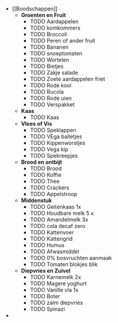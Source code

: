 - [[Boodschappen]]
	- **Groenten en Fruit**
		- TODO Aardappelen
		- TODO komkommers
		- TODO Broccoli
		- TODO Peren of ander fruit
		- TODO Bananen
		- TODO snoeptomaten
		- TODO Wortelen
		- TODO Bietjes
		- TODO Zakje salade
		- TODO Zoete aardappelen friet
		- TODO Rode kool
		- TODO Rucola
		- TODO Rode uien
		- TODO Verspakket
	- **Kaas**
		- TODO Kaas
	- **Vlees of Vis**
		- TODO Speklappen
		- TODO VEga balletjes
		- TODO Kippenworstjes
		- TODO Vega kip
		- TODO Spekreepjes
	- **Brood en ontbijt**
		- TODO Brood
		- TODO Koffie
		- TODO Thee
		- TODO Crackers
		- TODO Appelstroop
	- **Middenstuk**
		- TODO Geitenkaas 1x
		- TODO Houdbare melk 5 x
		- TODO Amandelmelk 3x
		- TODO cola decaf zero
		- TODO Kattenvoer
		- TODO Kattengrid
		- TODO Humus
		- TODO Afwasmiddel
		- TODO 0% bosvruchten aanmaak
		- TODO Tomaten blokjes blik
	- **Diepvries en Zuivel**
		- TODO Karnemelk 2x
		- TODO Magere yoghurt
		- TODO Vanille vla 1x
		- TODO Boter
		- TODO zalm diepvries
		- TODO Spinazi
-